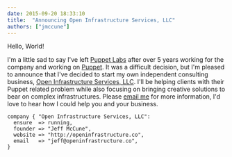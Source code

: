 ```yaml
---
date: 2015-09-20 18:33:10
title:  "Announcing Open Infrastructure Services, LLC"
authors: ["jmccune"]
---
```


Hello, World!

I'm a little sad to say I've left [Puppet Labs][puppetlabs] after over 5 years
working for the company and working on [Puppet][puppet].  It was a difficult
decision, but I'm pleased to announce that I've decided to start my own
independent consulting business, [Open Infrastructure Services, LLC][website].
I'll be helping clients with their Puppet related problem while also focusing
on bringing creative solutions to bear on complex infrastructures.  Please
[email me][email] for more information, I'd love to hear how I could help you
and your business.

```puppet
company { "Open Infrastructure Services, LLC":
  ensure  => running,
  founder => "Jeff McCune",
  website => "http://openinfrastructure.co",
  email   => "jeff@openinfrastructure.co",
}
```

[puppetlabs]: http://puppetlabs.com
[email]: mailto://jeff@openinfrastructure.co
[website]: http://openinfrastructure.co
[puppet]: http://github.com/puppetlabs/puppet
